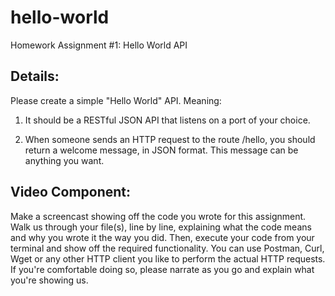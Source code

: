 # hello-world
Homework Assignment #1: Hello World API





## Details:
 
Please create a simple "Hello World" API. Meaning:

1. It should be a RESTful JSON API that listens on a port of your choice. 

2. When someone sends an HTTP request to the route /hello, you should return a welcome message, in JSON format. This message can be anything you want. 


## Video Component:

Make a screencast showing off the code you wrote for this assignment. Walk us through your file(s), line by line, explaining what the code means and why you wrote it the way you did. Then, execute your code from your terminal and show off the required functionality. You can use Postman, Curl, Wget or any other HTTP client you like to perform the actual HTTP requests. If you're comfortable doing so, please narrate as you go and explain what you're showing us.

